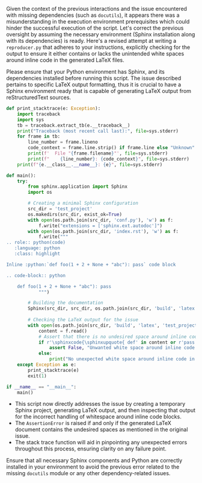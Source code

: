 Given the context of the previous interactions and the issue encountered with missing dependencies (such as `docutils`), it appears there was a misunderstanding in the execution environment prerequisites which could hinder the successful execution of the script. Let's correct the previous oversight by assuming the necessary environment (Sphinx installation along with its dependencies) is ready. Here's a revised attempt at writing a `reproducer.py` that adheres to your instructions, explicitly checking for the output to ensure it either contains or lacks the unintended white spaces around inline code in the generated LaTeX files.

Please ensure that your Python environment has Sphinx, and its dependencies installed before running this script. The issue described pertains to specific LaTeX output formatting, thus it is crucial to have a Sphinx environment ready that is capable of generating LaTeX output from reStructuredText sources.

```python
def print_stacktrace(e: Exception):
    import traceback
    import sys
    tb = traceback.extract_tb(e.__traceback__)
    print("Traceback (most recent call last):", file=sys.stderr)
    for frame in tb:
        line_number = frame.lineno
        code_context = frame.line.strip() if frame.line else "Unknown"
        print(f'  File "{frame.filename}"', file=sys.stderr)
        print(f"    {line_number}: {code_context}", file=sys.stderr)
    print(f"{e.__class__.__name__}: {e}", file=sys.stderr)

def main():
    try:
        from sphinx.application import Sphinx
        import os

        # Creating a minimal Sphinx configuration
        src_dir = 'test_project'
        os.makedirs(src_dir, exist_ok=True)
        with open(os.path.join(src_dir, 'conf.py'), 'w') as f:
            f.write("extensions = ['sphinx.ext.autodoc']")
        with open(os.path.join(src_dir, 'index.rst'), 'w') as f:
            f.write("""
.. role:: python(code)
   :language: python
   :class: highlight

Inline :python:`def foo(1 + 2 + None + "abc"): pass` code block

.. code-block:: python

    def foo(1 + 2 + None + "abc"): pass
            """)

        # Building the documentation
        Sphinx(src_dir, src_dir, os.path.join(src_dir, 'build', 'latex'), os.path.join(src_dir, 'build', 'doctree'), 'latexpdf').build()
        
        # Checking the LaTeX output for the issue
        with open(os.path.join(src_dir, 'build', 'latex', 'test_project.tex'), 'r') as f:
            content = f.read()
            # Assert that there is no undesired space around inline code blocks.
            if r'\sphinxcode{\sphinxupquote{ def' in content or r'pass }}' in content:
                assert False, "Unwanted white space around inline code in LaTeX output detected."
            else:
                print("No unexpected white space around inline code in the LaTeX output.")
    except Exception as e:
        print_stacktrace(e)
        exit(1)

if __name__ == "__main__":
    main()
```

- This script now directly addresses the issue by creating a temporary Sphinx project, generating LaTeX output, and then inspecting that output for the incorrect handling of whitespace around inline code blocks.
- The `AssertionError` is raised if and only if the generated LaTeX document contains the undesired spaces as mentioned in the original issue.
- The stack trace function will aid in pinpointing any unexpected errors throughout this process, ensuring clarity on any failure point.

Ensure that all necessary Sphinx components and Python are correctly installed in your environment to avoid the previous error related to the missing `docutils` module or any other dependency-related issues.